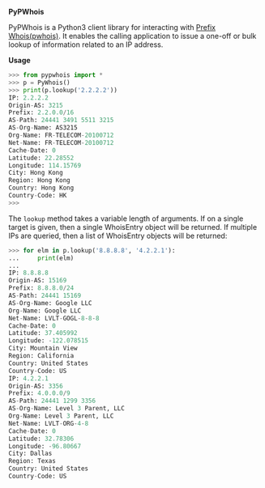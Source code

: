 **PyPWhois**

PyPWhois is a Python3 client library for interacting with [Prefix Whois(pwhois)](https://www.pwhois.org). It enables the calling application
to issue a one-off or bulk lookup of information related to an IP address.

**Usage**
```python
>>> from pypwhois import *
>>> p = PyWhois()
>>> print(p.lookup('2.2.2.2'))
IP: 2.2.2.2
Origin-AS: 3215
Prefix: 2.2.0.0/16
AS-Path: 24441 3491 5511 3215
AS-Org-Name: AS3215
Org-Name: FR-TELECOM-20100712
Net-Name: FR-TELECOM-20100712
Cache-Date: 0
Latitude: 22.28552
Longitude: 114.15769
City: Hong Kong
Region: Hong Kong
Country: Hong Kong
Country-Code: HK
>>>
```

The ``lookup`` method takes a variable length of arguments. If on a single target is given, then a single WhoisEntry object will be returned. If multiple IPs are queried,
then a list of WhoisEntry objects will be returned:

```python
>>> for elm in p.lookup('8.8.8.8', '4.2.2.1'):
...     print(elm)
...
IP: 8.8.8.8
Origin-AS: 15169
Prefix: 8.8.8.0/24
AS-Path: 24441 15169
AS-Org-Name: Google LLC
Org-Name: Google LLC
Net-Name: LVLT-GOGL-8-8-8
Cache-Date: 0
Latitude: 37.405992
Longitude: -122.078515
City: Mountain View
Region: California
Country: United States
Country-Code: US
IP: 4.2.2.1
Origin-AS: 3356
Prefix: 4.0.0.0/9
AS-Path: 24441 1299 3356
AS-Org-Name: Level 3 Parent, LLC
Org-Name: Level 3 Parent, LLC
Net-Name: LVLT-ORG-4-8
Cache-Date: 0
Latitude: 32.78306
Longitude: -96.80667
City: Dallas
Region: Texas
Country: United States
Country-Code: US
```